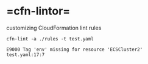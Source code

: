 # =cfn-lintor=
customizing CloudFormation lint rules

```shell
cfn-lint -a ./rules -t test.yaml

E9000 Tag 'env' missing for resource 'ECSCluster2'
test.yaml:17:7
```
